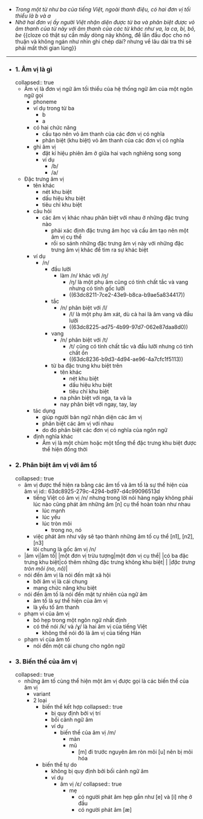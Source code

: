 - *Trong một từ như ba của tiếng Việt, ngoài thanh điệu, có hai đơn vị tối thiểu là b và a*
- *Nhờ hai đơn vị ấy người Việt nhận diện được từ ba và phân biệt được vỏ âm thanh của từ này với âm thanh của các từ khác như va, la ca, bi, bô, be* {{cloze có thật sự cần mấy dòng này không, để lần đầu đọc cho nó thuận và không ngán như nhìn ghi chép dài? nhưng về lâu dài tra thì sẽ phải mất thời gian lùng}}
- ---
- ### 1. Âm vị là gì
  collapsed:: true
	- Âm vị là đơn vị ngữ âm tối thiểu của hệ thống ngữ âm của một ngôn ngữ gọi
		- phoneme
		- ví dụ trong từ ba
			- b
			- a
		- có hai chức năng
			- cấu tạo nên vỏ âm thanh của các đơn vị có nghĩa
			- phân biệt (khu biệt) vỏ âm thanh của các đơn vị có nghĩa
		- ghi âm vị
			- đặt kí hiệu phiên âm ở giữa hai vạch nghiêng song song
			- ví dụ
				- /b/
				- /a/
	- Đặc trưng âm vị
		- tên khác
			- nét khu biệt
			- dấu hiệu khu biệt
			- tiêu chí khu biệt
		- câu hỏi
			- các âm vị khác nhau phân biệt với nhau ở những đặc trưng nào
				- phải xác định đặc trưng âm học và cấu âm tạo nên một âm vị cụ thể
				- rồi so sánh những đặc trưng âm vị này với những đặc trưng âm vị khác để tìm ra sự khác biệt
		- ví dụ
			- /n/
				- đầu lưỡi
					- làm /n/ khác với /ŋ/
						- /ŋ/ là một phụ âm cũng có tính chất tắc và vang nhưng có tính gốc lưỡi
						- ((63dc8211-7ce2-43e9-b8ca-b9ae5a834417))
				- tắc
					- /n/ phân biệt với /l/
						- /l/ là một phụ âm xát, dù cả hai là âm vang và đầu lưỡi
						- ((63dc8225-ad75-4b99-97d7-062e87daa8d0))
				- vang
					- /n/ phân biệt với /t/
						- /t/ cũng có tính chất tắc và đầu lưỡi nhưng có tính chất ồn
						- ((63dc8236-b9d3-4d94-ae96-4a7cfc1f5113))
				- từ ba đặc trưng khu biệt trên
					- tên khác
						- nét khu biệt
						- dấu hiệu khu biệt
						- tiêu chí khu biệt
					- na phân biệt với nga, ta và la
					- nay phân biệt với ngay, tay, lay
		- tác dụng
			- giúp người bản ngữ nhận diện các âm vị
			- phân biệt các âm vị với nhau
			- do đó phân biệt các đơn vị có nghĩa của ngôn ngữ
		- định nghĩa khác
			- Âm vị là một chùm hoặc một tổng thể đặc trưng khu biệt được thể hiện đồng thời
- ### 2. Phân biệt âm vị với âm tố
  collapsed:: true
	- âm vị được thể hiện ra bằng các âm tố và âm tố là sự thể hiện của âm vị
	  id:: 63dc8925-279c-4294-bd97-d4c99096513d
		- tiếng Việt có âm vị /n/ nhưng trong lời nói hàng ngày không phải lúc nào cũng phát âm những âm [n] cụ thể hoàn toàn như nhau
			- lúc mạnh
			- lúc yếu
			- lúc tròn môi
				- trong no, nó
		- việc phát âm như vậy sẽ tạo thành những âm tố cụ thể [n1], [n2], [n3]
		- lõi chung là gốc âm vị /n/
	- |âm vị|âm tố|
	  |một đơn vị trừu tượng|một đơn vị cụ thể|
	  |có ba đặc trưng khu biệt|có thêm những đặc trưng không khu biệt|
	  | |*đặc trưng tròn môi (no, nô)*|
	- nói đến âm vị là nói đến mặt xã hội
		- bởi âm vị là cái chung
		- mang chức năng khu biệt
	- nói đến âm tố là nói đến mặt tự nhiên của ngữ âm
		- âm tố là sự thể hiện của âm vị
		- là yếu tố âm thanh
	- phạm vi của âm vị
		- bó hẹp trong một ngôn ngữ nhất định
		- có thể nói /k/ và /ɣ/ là hai âm vị của tiếng Việt
			- không thể nói đó là âm vị của tiếng Hán
	- phạm vi của âm tố
		- nói đến một cái chung cho ngôn ngữ
- ### 3. Biến thể của âm vị
  collapsed:: true
	- những âm tố cùng thể hiện một âm vị được gọi là các biến thể của âm vị
		- variant
		- 2 loại
			- biến thể kết hợp
			  collapsed:: true
				- bị quy định bởi vị trí
				- bối cảnh ngữ âm
				- ví dụ
					- biến thể của âm vị /m/
						- màn
						- mũ
							- [m] đi trước nguyên âm ròn môi [u] nên bị môi hóa
			- biến thể tự do
				- không bị quy định bởi bối cảnh ngữ âm
				- ví dụ
					- âm vị /ε/
					  collapsed:: true
						- mẹ
							- có người phát âm hẹp gần như [e] và [i] nhẹ ở đầu
							- có người phát âm [æ]